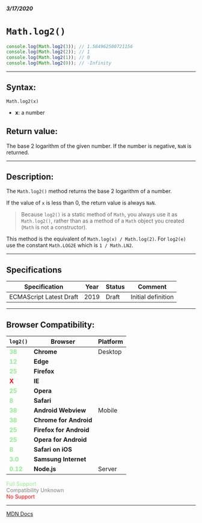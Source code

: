##### 3/17/2020
# `Math.log2()`

```js
console.log(Math.log2(3)); // 1.584962500721156
console.log(Math.log2(2)); // 1
console.log(Math.log2(1)); // 0
console.log(Math.log2(0)); // -Infinity
```

---

## Syntax:
`Math.log2(x)`

* **x**: a number

## Return value:
The base 2 logarithm of the given number.  If the number is negative, `NaN` is returned.

---

## Description:
The `Math.log2()` method returns the base 2 logarithm of a number.

If the value of `x` is less than 0, the return value is always `NaN`.

  > Because `log2()` is a static method of `Math`, you always use it as `Math.log2()`, rather than as a method of a `Math` object you created (`Math` is not a constructor).

This method is the equivalent of `Math.log(x) / Math.log(2)`.  For `log2(e)` use the constant `Math.LOG2E` which is `1 / Math.LN2`.   

---

## Specifications
| Specification | Year | Status | Comment |
|---|---|---|---|
| ECMAScript Latest Draft | 2019 | Draft | Initial definition |

---

## Browser Compatibility:
| `log2()` | Browser | Platform |
|---|---|---|
| <span style="color: lightgreen">**38**</span> | **Chrome** | Desktop | 
| <span style="color: lightgreen">**12**</span> | **Edge** || 
| <span style="color: lightgreen">**25**</span> | **Firefox** || 
| <span style="color: red">**X**</span> | **IE** || 
| <span style="color: lightgreen">**25**</span> | **Opera** || 
| <span style="color: lightgreen">**8**</span> | **Safari** || 
| <span style="color: lightgreen">**38**</span> | **Android Webview** | Mobile | 
| <span style="color: lightgreen">**38**</span> | **Chrome for Android** || 
| <span style="color: lightgreen">**25**</span> | **Firefox for Android** || 
| <span style="color: lightgreen">**25**</span> | **Opera for Android** || 
| <span style="color: lightgreen">**8**</span> | **Safari on iOS** || 
| <span style="color: lightgreen">**3.0**</span> | **Samsung Internet** || 
| <span style="color: lightgreen">**0.12**</span> | **Node.js** | Server | 

<span style="color: lightgreen">Full Support</span>  
<span style="color: grey">Compatibility Unknown</span>  
<span style="color: red">No Support</span>

---

[MDN Docs](https://developer.mozilla.org/en-US/docs/Web/JavaScript/Reference/Global_Objects/Math/log2)